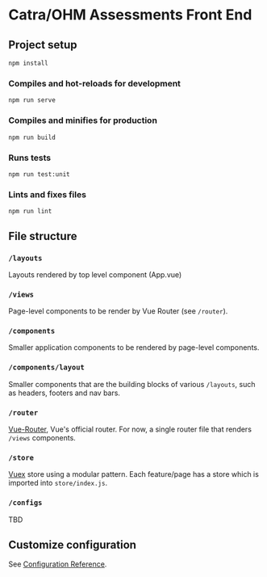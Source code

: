 # Catra/OHM Assessments Front End

## Project setup
```
npm install
```

### Compiles and hot-reloads for development
```
npm run serve
```

### Compiles and minifies for production
```
npm run build
```

### Runs tests 
```
npm run test:unit
```

### Lints and fixes files
```
npm run lint
```

## File structure

### `/layouts` 
Layouts rendered by top level component (App.vue)

### `/views` 
Page-level components to be render by Vue Router (see `/router`).

### `/components`
Smaller application components to be rendered by page-level components. 

### `/components/layout`
Smaller components that are the building blocks of various `/layouts`, such as headers, footers and nav bars. 

### `/router`
[Vue-Router](https://router.vuejs.org/), Vue's official router. For now, a single router file that renders `/views` components. 

### `/store`
[Vuex](https://vuex.vuejs.org/) store using a modular pattern. Each feature/page has a store which is imported into `store/index.js`.

### `/configs`
TBD


## Customize configuration
See [Configuration Reference](https://cli.vuejs.org/config/).
